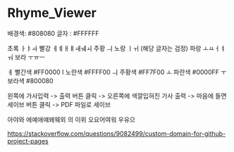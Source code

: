# Rhyme_Viewer

배경색: #808080
글자 : #FFFFFF

초록 ㅏㅑㅘ
빨강 ㅔㅖㅐㅒㅙㅞㅚ
주황 ㅢ
노랑 ㅣㅟ (해당 글자는 검정)
파랑 ㅗㅛㅓㅕㅝ
보라 ㅜㅠㅡ

ㅔ 빨간색 #FF0000
I 노란색 #FFFF00
ㅢ 주황색 #FF7F00
ㅗ 파란색 #0000FF
ㅜ 보라색 #800080

왼쪽에 가사입력 -> 출력 버튼 클릭 -> 오른쪽에 색깔입혀진 가사 출력 -> 마음에 들면 세이브 버튼 클릭 -> PDF 파일로 세이브

아야와
에예애얘왜웨외
의
이위
오요어여워
우유으

https://stackoverflow.com/questions/9082499/custom-domain-for-github-project-pages